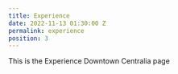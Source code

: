 ```yaml
---
title: Experience
date: 2022-11-13 01:30:00 Z
permalink: experience
position: 3
---
```


This is the Experience Downtown Centralia page